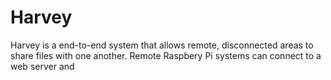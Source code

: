 # Harvey 


Harvey is a end-to-end system that allows remote, disconnected areas to share files with one another. Remote Raspbery Pi systems can connect to a web server and 